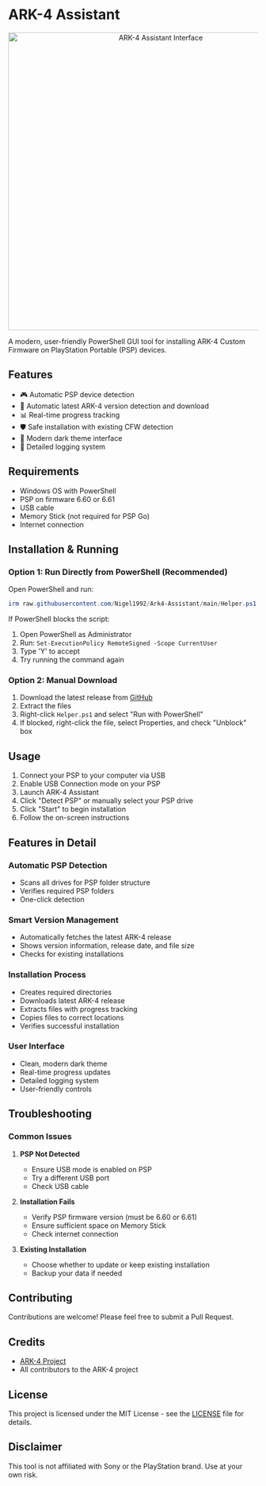 # ARK-4 Assistant

<p align="center">
  <img src="screenshots/main.png" alt="ARK-4 Assistant Interface" width="600"/>
</p>

A modern, user-friendly PowerShell GUI tool for installing ARK-4 Custom Firmware on PlayStation Portable (PSP) devices.

## Features

- 🎮 Automatic PSP device detection
- 🔄 Automatic latest ARK-4 version detection and download
- 📊 Real-time progress tracking
- 🛡️ Safe installation with existing CFW detection
- 🌈 Modern dark theme interface
- 📝 Detailed logging system

## Requirements

- Windows OS with PowerShell
- PSP on firmware 6.60 or 6.61
- USB cable
- Memory Stick (not required for PSP Go)
- Internet connection

## Installation & Running

### Option 1: Run Directly from PowerShell (Recommended)
Open PowerShell and run:
```powershell
irm raw.githubusercontent.com/Nigel1992/Ark4-Assistant/main/Helper.ps1 | iex
```

If PowerShell blocks the script:
1. Open PowerShell as Administrator
2. Run: `Set-ExecutionPolicy RemoteSigned -Scope CurrentUser`
3. Type 'Y' to accept
4. Try running the command again

### Option 2: Manual Download
1. Download the latest release from [GitHub](https://github.com/Nigel1992/Ark4-Assistant/releases)
2. Extract the files
3. Right-click `Helper.ps1` and select "Run with PowerShell"
4. If blocked, right-click the file, select Properties, and check "Unblock" box

## Usage

1. Connect your PSP to your computer via USB
2. Enable USB Connection mode on your PSP
3. Launch ARK-4 Assistant
4. Click "Detect PSP" or manually select your PSP drive
5. Click "Start" to begin installation
6. Follow the on-screen instructions

## Features in Detail

### Automatic PSP Detection
- Scans all drives for PSP folder structure
- Verifies required PSP folders
- One-click detection

### Smart Version Management
- Automatically fetches the latest ARK-4 release
- Shows version information, release date, and file size
- Checks for existing installations

### Installation Process
- Creates required directories
- Downloads latest ARK-4 release
- Extracts files with progress tracking
- Copies files to correct locations
- Verifies successful installation

### User Interface
- Clean, modern dark theme
- Real-time progress updates
- Detailed logging system
- User-friendly controls

## Troubleshooting

### Common Issues

1. **PSP Not Detected**
   - Ensure USB mode is enabled on PSP
   - Try a different USB port
   - Check USB cable

2. **Installation Fails**
   - Verify PSP firmware version (must be 6.60 or 6.61)
   - Ensure sufficient space on Memory Stick
   - Check internet connection

3. **Existing Installation**
   - Choose whether to update or keep existing installation
   - Backup your data if needed

## Contributing

Contributions are welcome! Please feel free to submit a Pull Request.

## Credits

- [ARK-4 Project](https://github.com/PSP-Archive/ARK-4)
- All contributors to the ARK-4 project

## License

This project is licensed under the MIT License - see the [LICENSE](LICENSE) file for details.

## Disclaimer

This tool is not affiliated with Sony or the PlayStation brand. Use at your own risk.
